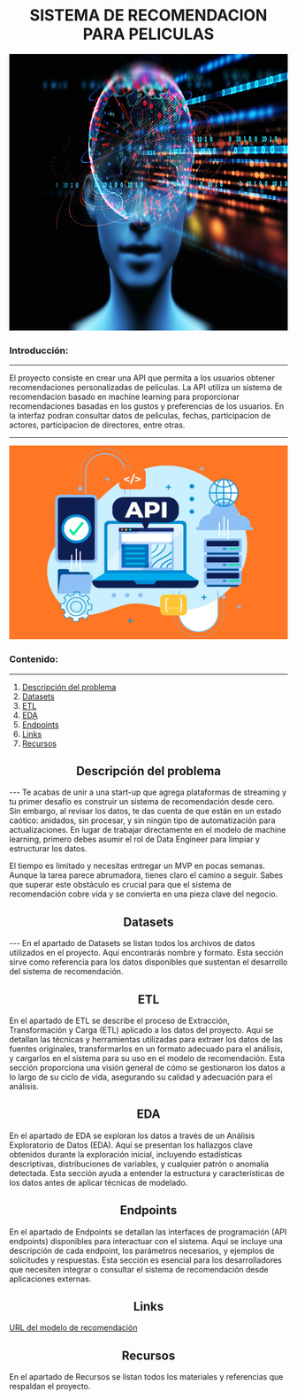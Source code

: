 <h1 align= 'center'> SISTEMA DE RECOMENDACION PARA PELICULAS </h1>

<p align="center">
<img src="/image/sistema_recomendacion.jpeg" alt="Sistema_recomendacion" width="800" height="500"/>
</p>

### Introducción:
---
El proyecto consiste en crear una API que permita a los usuarios obtener recomendaciones personalizadas de peliculas. La API utiliza un sistema de recomendacion basado en machine learning para proporcionar recomendaciones basadas en los gustos y preferencias de los usuarios. En la interfaz podran consultar datos de peliculas, fechas, participacion de actores, participacion de directores, entre otras.

---
<p align="center">
<img src="/image/API.jpg" alt="API" width="600" height="350"/>
</p>


### Contenido:
---
1. [Descripción del problema](#descripcion-del-problema)
2. [Datasets](#datasets)
3. [ETL](#etl)
4. [EDA](#eda)
5. [Endpoints](#endpoints)
6. [Links](#links)
7. [Recursos](#recursos)

<h2 align= 'center'> Descripción del problema </h2>
---
Te acabas de unir a una start-up que agrega plataformas de streaming y tu primer desafío es construir un sistema de recomendación desde cero. Sin embargo, al revisar los datos, te das cuenta de que están en un estado caótico: anidados, sin procesar, y sin ningún tipo de automatización para actualizaciones. En lugar de trabajar directamente en el modelo de machine learning, primero debes asumir el rol de Data Engineer para limpiar y estructurar los datos.

El tiempo es limitado y necesitas entregar un MVP en pocas semanas. Aunque la tarea parece abrumadora, tienes claro el camino a seguir. Sabes que superar este obstáculo es crucial para que el sistema de recomendación cobre vida y se convierta en una pieza clave del negocio.

<h2 align= 'center'> Datasets </h2>
---
En el apartado de Datasets se listan todos los archivos de datos utilizados en el proyecto. Aquí encontrarás nombre y formato. Esta sección sirve como referencia para los datos disponibles que sustentan el desarrollo del sistema de recomendación.

<h2 align= 'center'> ETL </h2>

En el apartado de ETL se describe el proceso de Extracción, Transformación y Carga (ETL) aplicado a los datos del proyecto. Aquí se detallan las técnicas y herramientas utilizadas para extraer los datos de las fuentes originales, transformarlos en un formato adecuado para el análisis, y cargarlos en el sistema para su uso en el modelo de recomendación. Esta sección proporciona una visión general de cómo se gestionaron los datos a lo largo de su ciclo de vida, asegurando su calidad y adecuación para el análisis.

<h2 align= 'center'> EDA </h2>

En el apartado de EDA se exploran los datos a través de un Análisis Exploratorio de Datos (EDA). Aquí se presentan los hallazgos clave obtenidos durante la exploración inicial, incluyendo estadísticas descriptivas, distribuciones de variables, y cualquier patrón o anomalía detectada. Esta sección ayuda a entender la estructura y características de los datos antes de aplicar técnicas de modelado.

<h2 align= 'center'> Endpoints </h2>

En el apartado de Endpoints se detallan las interfaces de programación (API endpoints) disponibles para interactuar con el sistema. Aquí se incluye una descripción de cada endpoint, los parámetros necesarios, y ejemplos de solicitudes y respuestas. Esta sección es esencial para los desarrolladores que necesiten integrar o consultar el sistema de recomendación desde aplicaciones externas.

<h2 align= 'center'> Links </h2>

[URL del modelo de recomendación](https://proyecto-recomendacion-peliculas.onrender.com)

<h2 align= 'center'> Recursos </h2>

En el apartado de Recursos se listan todos los materiales y referencias que respaldan el proyecto.